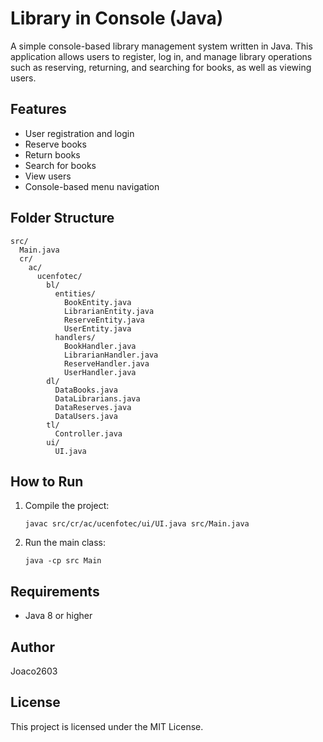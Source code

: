# Library in Console (Java)

A simple console-based library management system written in Java. This application allows users to register, log in, and manage library operations such as reserving, returning, and searching for books, as well as viewing users.

## Features
- User registration and login
- Reserve books
- Return books
- Search for books
- View users
- Console-based menu navigation

## Folder Structure
```
src/
  Main.java
  cr/
    ac/
      ucenfotec/
        bl/
          entities/
            BookEntity.java
            LibrarianEntity.java
            ReserveEntity.java
            UserEntity.java
          handlers/
            BookHandler.java
            LibrarianHandler.java
            ReserveHandler.java
            UserHandler.java
        dl/
          DataBooks.java
          DataLibrarians.java
          DataReserves.java
          DataUsers.java
        tl/
          Controller.java
        ui/
          UI.java
```

## How to Run
1. Compile the project:
   ```
   javac src/cr/ac/ucenfotec/ui/UI.java src/Main.java
   ```
2. Run the main class:
   ```
   java -cp src Main
   ```

## Requirements
- Java 8 or higher

## Author
Joaco2603

## License
This project is licensed under the MIT License.
